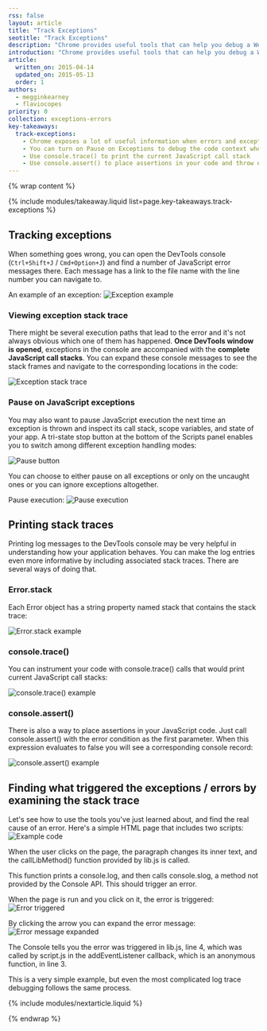 ```yaml
---
rss: false
layout: article
title: "Track Exceptions"
seotitle: "Track Exceptions"
description: "Chrome provides useful tools that can help you debug a Web Page when it's throwing exceptions or some JavaScript code gives an error."
introduction: "Chrome provides useful tools that can help you debug a Web Page when it's throwing exceptions or some JavaScript code gives an error."
article:
  written_on: 2015-04-14
  updated_on: 2015-05-13
  order: 1
authors:
  - megginkearney
  - flaviocopes
priority: 0
collection: exceptions-errors
key-takeaways:
  track-exceptions:
    - Chrome exposes a lot of useful information when errors and exceptions happen
    - You can turn on Pause on Exceptions to debug the code context when the exception was triggered
    - Use console.trace() to print the current JavaScript call stack
    - Use console.assert() to place assertions in your code and throw exceptions
---
```

{% wrap content %}

{% include modules/takeaway.liquid list=page.key-takeaways.track-exceptions %}

## Tracking exceptions

When something goes wrong, you can open the DevTools console (`Ctrl+Shift+J` / `Cmd+Option+J`) and find a number of JavaScript error messages there. Each message has a link to the file name with the line number you can navigate to.

An example of an exception:
![Exception example](images/track-exceptions-tracking-exceptions.jpg)

### Viewing exception stack trace

There might be several execution paths that lead to the error and it's not always obvious which one of them has happened. **Once DevTools window is opened**, exceptions in the console are accompanied with the **complete JavaScript call stacks**. You can expand these console messages to see the stack frames and navigate to the corresponding locations in the code:

![Exception stack trace](images/track-exceptions-exception-stack-trace.jpg)

### Pause on JavaScript exceptions

You may also want to pause JavaScript execution the next time an exception is thrown
and inspect its call stack, scope variables, and state of your app. A tri-state
stop button at the bottom of the Scripts panel enables you to switch among 
different exception handling modes:

![Pause button](images/track-exceptions-pause-gray.png)

You can choose to either pause on all
exceptions or only on the uncaught ones or you can ignore exceptions altogether.

Pause execution:
![Pause execution](images/track-exceptions-pause-execution.jpg)

## Printing stack traces

Printing log messages to the DevTools console may be very helpful in understanding how your application behaves. You can make the log entries even more informative by including associated stack traces. There are several ways of doing that.

### Error.stack
Each Error object has a string property named stack that contains the stack trace:

![Error.stack example](images/track-exceptions-error-stack.jpg)

### console.trace()
You can instrument your code with console.trace() calls that would print current JavaScript call stacks:

![console.trace() example](images/track-exceptions-console-trace.jpg)

### console.assert()
There is also a way to place assertions in your JavaScript code. Just call console.assert() with the error condition as the first parameter. When this expression evaluates to false you will see a corresponding console record:

![console.assert() example](images/track-exceptions-console-assert.jpg)

## Finding what triggered the exceptions / errors by examining the stack trace

Let's see how to use the tools you've just learned about, and find the real cause of an error.
Here's a simple HTML page that includes two scripts:
![Example code](images/track-exceptions-example-code.png)

When the user clicks on the page, the paragraph changes its inner text, and the callLibMethod() function provided by lib.js is called.

This function prints a console.log, and then calls console.slog, a method not provided by the Console API. This should trigger an error.

When the page is run and you click on it, the error is triggered:
![Error triggered](images/track-exceptions-example-error-triggered.png)

By clicking the arrow you can expand the error message:
![Error message expanded](images/track-exceptions-example-error-message-expanded.png)

The Console tells you the error was triggered in lib.js, line 4, which was called by script.js in the addEventListener callback, which is an anonymous function, in line 3.

This is a very simple example, but even the most complicated log trace debugging follows the same process.

{% include modules/nextarticle.liquid %}

{% endwrap %}
